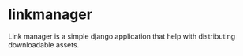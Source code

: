 linkmanager
===========

Link manager is a simple django application that help with distributing downloadable assets.
